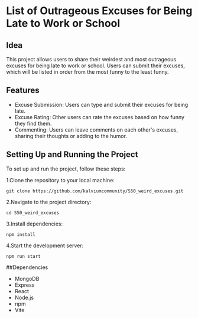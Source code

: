 
# List of Outrageous Excuses for Being Late to Work or School

## Idea
This project allows users to share their weirdest and most outrageous excuses for being late to work or school. Users can submit their excuses, which will be listed in order from the most funny to the least funny.

## Features
- Excuse Submission: Users can type and submit their excuses for being late.
- Excuse Rating: Other users can rate the excuses based on how funny they find them.
- Commenting: Users can leave comments on each other's excuses, sharing their thoughts or adding to the humor.

## Setting Up and Running the Project
To set up and run the project, follow these steps:

1.Clone the repository to your local machine:

```
git clone https://github.com/kalviumcommunity/S50_weird_excuses.git
```

2.Navigate to the project directory:
```
cd S50_weird_excuses
```

3.Install dependencies:
```
npm install
```

4.Start the development server:
```
npm run start
```

##Dependencies
- MongoDB
- Express
- React
- Node.js
- npm
- Vite